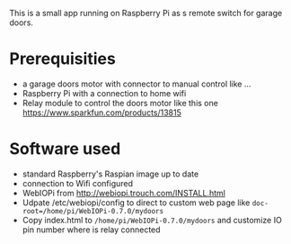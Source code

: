 This is a small app running on Raspberry Pi as s remote switch for garage doors.

# Prerequisities 

* a garage doors motor with connector to manual control like ... 
* Raspberry Pi with a connection to home wifi
* Relay module to control the doors motor like this one https://www.sparkfun.com/products/13815

# Software used 

* standard Raspberry's Raspian image up to date
* connection to Wifi configured
* WebIOPi from  http://webiopi.trouch.com/INSTALL.html
* Udpate /etc/webiopi/config to direct to custom web page like `doc-root=/home/pi/WebIOPi-0.7.0/mydoors`
* Copy index.html to `/home/pi/WebIOPi-0.7.0/mydoors` and customize IO pin number where is relay connected


